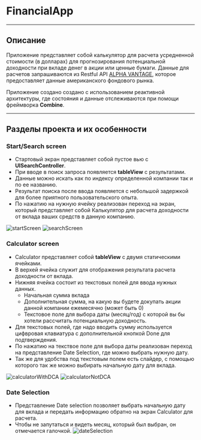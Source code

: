 # FinancialApp

____

## Описание

Приложение представляет собой калькулятор для расчета усредненной стоимости (в долларах) для прогнозирования потенциальной доходности при вкладе денег в акции или ценные бумаги. Данные для расчетов запрашиваются из Restful API [ALPHA VANTAGE](https://www.alphavantage.co), которое предоставляет данные американского фондового рынка.

Приложение создано создано с использованием реактивной архитектуры, где состояния и данные отслеживаются при помощи фреймворка __Combine__.

____

## Разделы проекта и их особенности

### Start/Search screen
+ Стартовый экран представляет собой пустое вью с __UISearchController__.
+ При вводе в поиск запроса появляется __tableView__ c результатами.
+ Данные можно искать как по индексу определенной компании так и по ее названию.
+ Результат поиска после ввода появляется с небольшой задержкой для более приятного пользовательского опыта.
+ По нажатию на нужную ячейку реализован переход на экран, который представляет собой Калькулятор для расчета доходности от вклада ваших средств в данную компанию.

![startScreen](/Screenshots/startScreen.png) ![searchScreen](/Screenshots/SearchScreen.png)

### Calculator screen
+ Calculator представляет собой __tableView__ c двумя статическими ячейками.
+ В верхей ячейка служит для отображения результата расчета доходности от вклада.
+ Нижняя ячейка состоит из текстовых полей для ввода нужных данных.
  + Начальная сумма вклада
  + Дополнительная сумма, на какую вы будете докупать акции данной компании ежемесячно (может быть 0)
  + Текстовое поле для выбора даты (месяц/год) с которой вы бы хотели рассчитать потенциальную доходность. 
+ Для текстовых полей, где надо вводить сумму используется цифвровая клавиатура с дополнительной кнопкой Done для подтверждения.
+ По нажатию на текствое поле для выбора даты реализован переход на представление Date Selection, где можно выбрать нужную дату.
+ Так же для удобства под текстовым полем есть слайдер, с помощью которого так же можно выбирать начальную дату для вклада.

![calculatorWithDCA](/Screenshots/CalculatorWithDCA.png) ![calculatorNotDCA](/Screenshots/CalculatorNotDca.png)

### Date Selection
+ Представление Date selection позволяет выбрать начальную дату для вклада и передать информацию обратно на экран Calculator для расчета.
+ Чтобы не запутаться и видеть месяц, который был выбран, он отмечается галочкой.
![dateSelection](/Screenshots/DateSelectionScreen.png)
